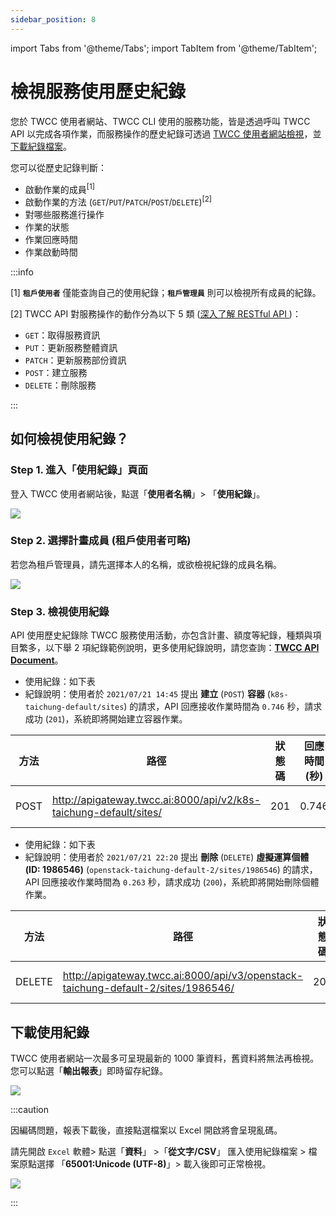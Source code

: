 ```yaml
---
sidebar_position: 8
---
```


import Tabs from '@theme/Tabs';
import TabItem from '@theme/TabItem';

# 檢視服務使用歷史紀錄

您於 TWCC 使用者網站、TWCC CLI 使用的服務功能，皆是透過呼叫 TWCC API 以完成各項作業，而服務操作的歷史紀錄可透過 [TWCC 使用者網站檢視](#如何檢視使用紀錄？)，並[下載紀錄檔案](#下載使用紀錄)。

您可以從歷史記錄判斷：

- 啟動作業的成員<sup>[1]</sup>
- 啟動作業的方法 (`GET`/`PUT`/`PATCH`/`POST`/`DELETE`)<sup>[2]</sup>
- 對哪些服務進行操作
- 作業的狀態
- 作業回應時間
- 作業啟動時間

:::info

[1] **`租戶使用者`** 僅能查詢自己的使用紀錄；**`租戶管理員`** 則可以檢視所有成員的紀錄。

[2] TWCC API 對服務操作的動作分為以下 5 類 ([<ins>深入了解 RESTful API </ins>](https://zh.wikipedia.org/wiki/%E8%A1%A8%E7%8E%B0%E5%B1%82%E7%8A%B6%E6%80%81%E8%BD%AC%E6%8D%A2))：
- `GET`：取得服務資訊
- `PUT`：更新服務整體資訊
- `PATCH`：更新服務部份資訊
- `POST`：建立服務
- `DELETE`：刪除服務

:::



## 如何檢視使用紀錄？

### Step 1. 進入「使用紀錄」頁面

登入 TWCC 使用者網站後，點選「**使用者名稱**」> 「**使用紀錄**」。

![](https://cos.twcc.ai/SYS-MANUAL/uploads/upload_645207cc9ccf3e11a9fe98183549b3a6.png)

### Step 2. 選擇計畫成員 (租戶使用者可略)

若您為租戶管理員，請先選擇本人的名稱，或欲檢視紀錄的成員名稱。

![](https://cos.twcc.ai/SYS-MANUAL/uploads/upload_96e7fb16ab8f6b92582ea3f752063e91.png)

### Step 3. 檢視使用紀錄

API 使用歷史紀錄除 TWCC 服務使用活動，亦包含計畫、額度等紀錄，種類與項目繁多，以下舉 2 項紀錄範例說明，更多使用紀錄說明，請您查詢：**[TWCC API Document](https://man.twcc.ai/@twccdocs/api-main-zh)**。

<Tabs>
<TabItem value="範例1 - 容器運算服務" label="範例1 - 容器運算服務">

- 使用紀錄：如下表
- 紀錄說明：使用者於 `2021/07/21 14:45` 提出 **建立** (`POST`) **容器** (`k8s-taichung-default/sites`) 的請求，API 回應接收作業時間為 `0.746` 秒，請求成功 (`201`)，系統即將開始建立容器作業。

| 方法 | 路徑 | 狀態碼 |回應時間 (秒) |請求時間 |
| -------- | -------- | -------- |-------- |-------- |
| POST    | http://apigateway.twcc.ai:8000/api/v2/k8s-taichung-default/sites/     | 201     |0.746     |2021-07-21 14:45    |

</TabItem>
<TabItem value="範例2 - 虛擬運算服務" label="範例2 - 虛擬運算服務">

- 使用紀錄：如下表
- 紀錄說明：使用者於 `2021/07/21 22:20` 提出 **刪除** (`DELETE`) **虛擬運算個體 (ID: 1986546)** (`openstack-taichung-default-2/sites/1986546`) 的請求，API 回應接收作業時間為 `0.263` 秒，請求成功 (`200`)，系統即將開始刪除個體作業。

| 方法 | 路徑 | 狀態碼 |回應時間 (秒) |請求時間 |
| -------- | -------- | -------- |-------- |-------- |
| DELETE    | 	http://apigateway.twcc.ai:8000/api/v3/openstack-taichung-default-2/sites/1986546/     | 200     |0.263     |2021-07-21 22:20    |

</TabItem>
</Tabs>



## 下載使用紀錄

TWCC 使用者網站一次最多可呈現最新的 1000 筆資料，舊資料將無法再檢視。您可以點選「**輸出報表**」即時留存紀錄。

![](https://cos.twcc.ai/SYS-MANUAL/uploads/upload_5b367455ed76e27b9349159ab21f8f2e.png)

:::caution

因編碼問題，報表下載後，直接點選檔案以 Excel 開啟將會呈現亂碼。

請先開啟 `Excel` 軟體> 點選「**資料**」 >「**從文字/CSV**」 匯入使用紀錄檔案 > 檔案原點選擇 「**65001:Unicode (UTF-8)**」> 載入後即可正常檢視。

![](https://cos.twcc.ai/SYS-MANUAL/uploads/upload_53e0296e819d45e4da8b39c60d17c44c.png)

:::
